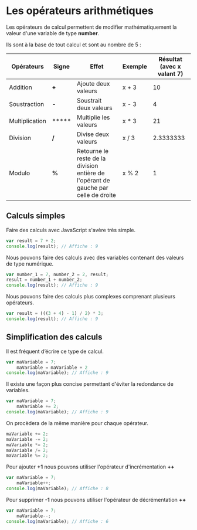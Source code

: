 # Les opérateurs arithmétiques

Les opérateurs de calcul permettent de modifier mathématiquement la valeur d'une variable de type **number**.

Ils sont à la base de tout calcul et sont au nombre de 5 :

| Opérateurs | Signe | Effet | Exemple | Résultat (avec x valant 7) |
| -- | -- | -- | -- | -- |
| Addition | **+** | Ajoute deux valeurs | x + 3 | 10 |
| Soustraction | **-** | Soustrait deux valeurs | x - 3 | 4 |
| Multiplication | ***** | Multiplie les valeurs | x * 3 | 21 |
| Division | **/** | Divise deux valeurs | x / 3 | 2.3333333 |
| Modulo | **%** | Retourne le reste de la division entière de l'opérant de gauche par celle de droite | x % 2 | 1 |

## Calculs simples

Faire des calculs avec JavaScript s'avère très simple.

```js
var result = 7 + 2;
console.log(result); // Affiche : 9
```

Nous pouvons faire des calculs avec des variables contenant des valeurs de type numérique.

```js
var number_1 = 7, number_2 = 2, result;
result = number_1 + number_2;
console.log(result); // Affiche : 9
```

Nous pouvons faire des calculs plus complexes comprenant plusieurs opérateurs.

```js
var result = (((3 + 4) - 1) / 2) * 3;
console.log(result); // Affiche : 9
```

## Simplification des calculs

Il est fréquent d’écrire ce type de calcul.
```js
var maVariable = 7;
    maVariable = maVariable + 2
console.log(maVariable); // Affiche : 9
```

Il existe une façon plus concise permettant d'éviter la redondance de variables.

```js
var maVariable = 7;
    maVariable += 2;
console.log(maVariable); // Affiche : 9
```

On procèdera de la même manière pour chaque opérateur.

```js
maVariable += 2;
maVariable -= 2;
maVariable *= 2;
maVariable /= 2;
maVariable %= 2;
```

Pour ajouter **+1** nous pouvons utiliser l'opérateur d'incrémentation **++**
```js
var maVariable = 7;
    maVariable++;
console.log(maVariable); // Affiche : 8
```

Pour supprimer **-1** nous pouvons utiliser l'opérateur de décrémentation **++**
```js
var maVariable = 7;
    maVariable--;
console.log(maVariable); // Affiche : 6
```

